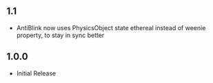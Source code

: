 ## 1.1
- AntiBlink now uses PhysicsObject state ethereal instead of weenie property, to stay in sync better

## 1.0.0
- Initial Release